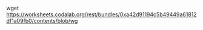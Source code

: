 wget https://worksheets.codalab.org/rest/bundles/0xa42d91194c5b49449a61812df1a09fb0/contents/blob/wg